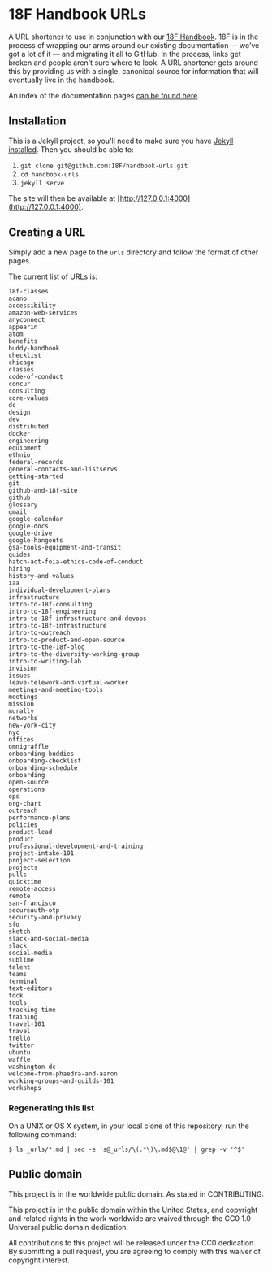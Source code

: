 # 18F Handbook URLs

A URL shortener to use in conjunction with our [18F Handbook](https://github.com/18F/handbook/). 18F is in the process of wrapping our arms around our existing documentation &mdash; we&rsquo;ve got a lot of it &mdash; and migrating it all to GitHub. In the process, links get broken and people aren't sure where to look. A URL shortener gets around this by providing us with a single, canonical source for information that will eventually live in the handbook.

An index of the documentation pages [can be found here](https://github.com/18F/handbook#readme).  

## Installation

This is a Jekyll project, so you'll need to make sure you have [Jekyll installed](http://jekyllrb.com/docs/installation/). Then you should be able to:

1. `git clone git@github.com:18F/handbook-urls.git`
2. `cd handbook-urls`
3. `jekyll serve`

The site will then be available at [http://127.0.0.1:4000](http://127.0.0.1:4000).

## Creating a URL

Simply add a new page to the `urls` directory and follow the format of other pages. 

The current list of URLs is:

```
18f-classes
acano
accessibility
amazon-web-services
anyconnect
appearin
atom
benefits
buddy-handbook
checklist
chicago
classes
code-of-conduct
concur
consulting
core-values
dc
design
dev
distributed
docker
engineering
equipment
ethnio
federal-records
general-contacts-and-listservs
getting-started
git
github-and-18f-site
github
glossary
gmail
google-calendar
google-docs
google-drive
google-hangouts
gsa-tools-equipment-and-transit
guides
hatch-act-foia-ethics-code-of-conduct
hiring
history-and-values
iaa
individual-development-plans
infrastructure
intro-to-18f-consulting
intro-to-18f-engineering
intro-to-18f-infrastructure-and-devops
intro-to-18f-infrastructure
intro-to-outreach
intro-to-product-and-open-source
intro-to-the-18f-blog
intro-to-the-diversity-working-group
intro-to-writing-lab
invision
issues
leave-telework-and-virtual-worker
meetings-and-meeting-tools
meetings
mission
murally
networks
new-york-city
nyc
offices
omnigraffle
onboarding-buddies
onboarding-checklist
onboarding-schedule
onboarding
open-source
operations
ops
org-chart
outreach
performance-plans
policies
product-lead
product
professional-development-and-training
project-intake-101
project-selection
projects
pulls
quicktime
remote-access
remote
san-francisco
secureauth-otp
security-and-privacy
sfo
sketch
slack-and-social-media
slack
social-media
sublime
talent
teams
terminal
text-editors
tock
tools
tracking-time
training
travel-101
travel
trello
twitter
ubuntu
waffle
washington-dc
welcome-from-phaedra-and-aaron
working-groups-and-guilds-101
workshops
```

### Regenerating this list

On a UNIX or OS X system, in your local clone of this repository, run the
following command:

```shell
$ ls _urls/*.md | sed -e 's@_urls/\(.*\)\.md$@\1@' | grep -v '^$' 
```

## Public domain

This project is in the worldwide public domain. As stated in CONTRIBUTING:

This project is in the public domain within the United States, and copyright and related rights in the work worldwide are waived through the CC0 1.0 Universal public domain dedication.

All contributions to this project will be released under the CC0 dedication. By submitting a pull request, you are agreeing to comply with this waiver of copyright interest.
